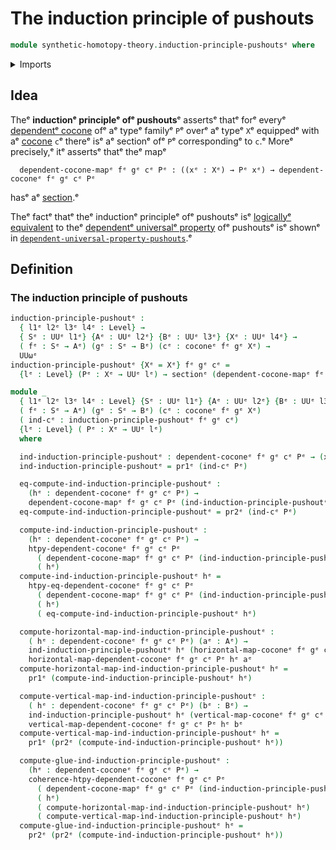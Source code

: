 # The induction principle of pushouts

```agda
module synthetic-homotopy-theory.induction-principle-pushoutsᵉ where
```

<details><summary>Imports</summary>

```agda
open import foundation.dependent-pair-typesᵉ
open import foundation.identity-typesᵉ
open import foundation.sectionsᵉ
open import foundation.universe-levelsᵉ

open import synthetic-homotopy-theory.cocones-under-spansᵉ
open import synthetic-homotopy-theory.dependent-cocones-under-spansᵉ
```

</details>

## Idea

Theᵉ **inductionᵉ principleᵉ ofᵉ pushouts**ᵉ assertsᵉ thatᵉ forᵉ everyᵉ
[dependentᵉ cocone](synthetic-homotopy-theory.dependent-cocones-under-spans.mdᵉ)
ofᵉ aᵉ typeᵉ familyᵉ `P`ᵉ overᵉ aᵉ typeᵉ `X`ᵉ equippedᵉ with aᵉ
[cocone](synthetic-homotopy-theory.cocones-under-spans.mdᵉ) `c`ᵉ thereᵉ isᵉ aᵉ
sectionᵉ ofᵉ `P`ᵉ correspondingᵉ to `c`.ᵉ Moreᵉ precisely,ᵉ itᵉ assertsᵉ thatᵉ theᵉ mapᵉ

```text
  dependent-cocone-mapᵉ fᵉ gᵉ cᵉ Pᵉ : ((xᵉ : Xᵉ) → Pᵉ xᵉ) → dependent-coconeᵉ fᵉ gᵉ cᵉ Pᵉ
```

hasᵉ aᵉ [section](foundation.sections.md).ᵉ

Theᵉ factᵉ thatᵉ theᵉ inductionᵉ principleᵉ ofᵉ pushoutsᵉ isᵉ
[logicallyᵉ equivalent](foundation.logical-equivalences.mdᵉ) to theᵉ
[dependentᵉ universalᵉ property](synthetic-homotopy-theory.dependent-universal-property-pushouts.mdᵉ)
ofᵉ pushoutsᵉ isᵉ shownᵉ in
[`dependent-universal-property-pushouts`](synthetic-homotopy-theory.dependent-universal-property-pushouts.md).ᵉ

## Definition

### The induction principle of pushouts

```agda
induction-principle-pushoutᵉ :
  { l1ᵉ l2ᵉ l3ᵉ l4ᵉ : Level} →
  { Sᵉ : UUᵉ l1ᵉ} {Aᵉ : UUᵉ l2ᵉ} {Bᵉ : UUᵉ l3ᵉ} {Xᵉ : UUᵉ l4ᵉ} →
  ( fᵉ : Sᵉ → Aᵉ) (gᵉ : Sᵉ → Bᵉ) (cᵉ : coconeᵉ fᵉ gᵉ Xᵉ) →
  UUωᵉ
induction-principle-pushoutᵉ {Xᵉ = Xᵉ} fᵉ gᵉ cᵉ =
  {lᵉ : Level} (Pᵉ : Xᵉ → UUᵉ lᵉ) → sectionᵉ (dependent-cocone-mapᵉ fᵉ gᵉ cᵉ Pᵉ)

module _
  { l1ᵉ l2ᵉ l3ᵉ l4ᵉ : Level} {Sᵉ : UUᵉ l1ᵉ} {Aᵉ : UUᵉ l2ᵉ} {Bᵉ : UUᵉ l3ᵉ} {Xᵉ : UUᵉ l4ᵉ}
  ( fᵉ : Sᵉ → Aᵉ) (gᵉ : Sᵉ → Bᵉ) (cᵉ : coconeᵉ fᵉ gᵉ Xᵉ)
  ( ind-cᵉ : induction-principle-pushoutᵉ fᵉ gᵉ cᵉ)
  {lᵉ : Level} ( Pᵉ : Xᵉ → UUᵉ lᵉ)
  where

  ind-induction-principle-pushoutᵉ : dependent-coconeᵉ fᵉ gᵉ cᵉ Pᵉ → (xᵉ : Xᵉ) → Pᵉ xᵉ
  ind-induction-principle-pushoutᵉ = pr1ᵉ (ind-cᵉ Pᵉ)

  eq-compute-ind-induction-principle-pushoutᵉ :
    (hᵉ : dependent-coconeᵉ fᵉ gᵉ cᵉ Pᵉ) →
    dependent-cocone-mapᵉ fᵉ gᵉ cᵉ Pᵉ (ind-induction-principle-pushoutᵉ hᵉ) ＝ᵉ hᵉ
  eq-compute-ind-induction-principle-pushoutᵉ = pr2ᵉ (ind-cᵉ Pᵉ)

  compute-ind-induction-principle-pushoutᵉ :
    (hᵉ : dependent-coconeᵉ fᵉ gᵉ cᵉ Pᵉ) →
    htpy-dependent-coconeᵉ fᵉ gᵉ cᵉ Pᵉ
      ( dependent-cocone-mapᵉ fᵉ gᵉ cᵉ Pᵉ (ind-induction-principle-pushoutᵉ hᵉ))
      ( hᵉ)
  compute-ind-induction-principle-pushoutᵉ hᵉ =
    htpy-eq-dependent-coconeᵉ fᵉ gᵉ cᵉ Pᵉ
      ( dependent-cocone-mapᵉ fᵉ gᵉ cᵉ Pᵉ (ind-induction-principle-pushoutᵉ hᵉ))
      ( hᵉ)
      ( eq-compute-ind-induction-principle-pushoutᵉ hᵉ)

  compute-horizontal-map-ind-induction-principle-pushoutᵉ :
    ( hᵉ : dependent-coconeᵉ fᵉ gᵉ cᵉ Pᵉ) (aᵉ : Aᵉ) →
    ind-induction-principle-pushoutᵉ hᵉ (horizontal-map-coconeᵉ fᵉ gᵉ cᵉ aᵉ) ＝ᵉ
    horizontal-map-dependent-coconeᵉ fᵉ gᵉ cᵉ Pᵉ hᵉ aᵉ
  compute-horizontal-map-ind-induction-principle-pushoutᵉ hᵉ =
    pr1ᵉ (compute-ind-induction-principle-pushoutᵉ hᵉ)

  compute-vertical-map-ind-induction-principle-pushoutᵉ :
    ( hᵉ : dependent-coconeᵉ fᵉ gᵉ cᵉ Pᵉ) (bᵉ : Bᵉ) →
    ind-induction-principle-pushoutᵉ hᵉ (vertical-map-coconeᵉ fᵉ gᵉ cᵉ bᵉ) ＝ᵉ
    vertical-map-dependent-coconeᵉ fᵉ gᵉ cᵉ Pᵉ hᵉ bᵉ
  compute-vertical-map-ind-induction-principle-pushoutᵉ hᵉ =
    pr1ᵉ (pr2ᵉ (compute-ind-induction-principle-pushoutᵉ hᵉ))

  compute-glue-ind-induction-principle-pushoutᵉ :
    (hᵉ : dependent-coconeᵉ fᵉ gᵉ cᵉ Pᵉ) →
    coherence-htpy-dependent-coconeᵉ fᵉ gᵉ cᵉ Pᵉ
      ( dependent-cocone-mapᵉ fᵉ gᵉ cᵉ Pᵉ (ind-induction-principle-pushoutᵉ hᵉ))
      ( hᵉ)
      ( compute-horizontal-map-ind-induction-principle-pushoutᵉ hᵉ)
      ( compute-vertical-map-ind-induction-principle-pushoutᵉ hᵉ)
  compute-glue-ind-induction-principle-pushoutᵉ hᵉ =
    pr2ᵉ (pr2ᵉ (compute-ind-induction-principle-pushoutᵉ hᵉ))
```